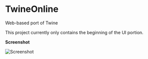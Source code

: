 TwineOnline
===========

Web-based port of Twine

This project currently only contains the beginning of the UI portion.

**Screenshot**

![Screenshot](https://github.com/lalanotlistening/TwineOnline/blob/master/screenshots/screeeenie.png?raw=true)

